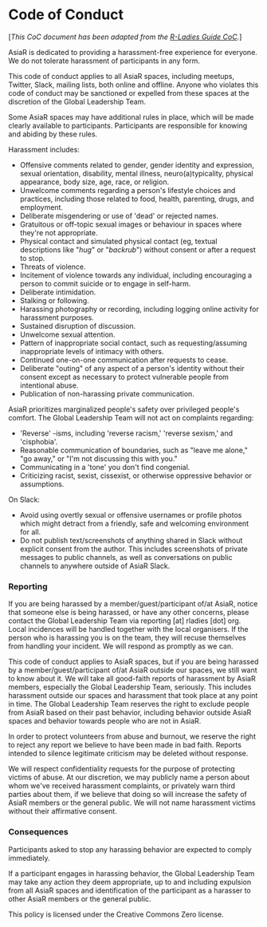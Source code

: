 # Code of Conduct
[_This CoC document has been adapted from the [R-Ladies Guide CoC](https://guide.rladies.org/about/coc/)._]

AsiaR is dedicated to providing a harassment-free experience for everyone. We do not tolerate harassment of participants in any form.

This code of conduct applies to all AsiaR spaces, including meetups, Twitter, Slack, mailing lists, both online and offline. Anyone who violates this code of conduct may be sanctioned or expelled from these spaces at the discretion of the Global Leadership Team.

Some AsiaR spaces may have additional rules in place, which will be made clearly available to participants. Participants are responsible for knowing and abiding by these rules.

Harassment includes:

* Offensive comments related to gender, gender identity and expression, sexual
orientation, disability, mental illness, neuro(a)typicality, physical appearance, body size, age, race, or religion.
* Unwelcome comments regarding a person's lifestyle choices and practices,
including those related to food, health, parenting, drugs, and employment.
* Deliberate misgendering or use of 'dead' or rejected names.
* Gratuitous or off-topic sexual images or behaviour in spaces where they're not
appropriate.
* Physical contact and simulated physical contact (eg, textual descriptions like
"*hug*" or "*backrub*") without consent or after a request to stop.
* Threats of violence.
* Incitement of violence towards any individual, including encouraging a person to commit suicide or to engage in self-harm.
* Deliberate intimidation.
* Stalking or following.
* Harassing photography or recording, including logging online activity for
harassment purposes.
* Sustained disruption of discussion.
* Unwelcome sexual attention.
* Pattern of inappropriate social contact, such as requesting/assuming inappropriate levels of intimacy with others.
* Continued one-on-one communication after requests to cease.
* Deliberate "outing" of any aspect of a person's identity without their consent
except as necessary to protect vulnerable people from intentional abuse.
* Publication of non-harassing private communication.  

AsiaR prioritizes marginalized people's safety over privileged people's comfort. The Global Leadership Team will not act on complaints regarding:

* 'Reverse' -isms, including 'reverse racism,' 'reverse sexism,' and 'cisphobia'.
* Reasonable communication of boundaries, such as "leave me alone," "go away," or "I'm not discussing this with you."
* Communicating in a 'tone' you don't find congenial.
* Criticizing racist, sexist, cissexist, or otherwise oppressive behavior or assumptions.

On Slack:

* Avoid using overtly sexual or offensive usernames or profile photos which might detract from a friendly, safe and welcoming environment for all.
* Do not publish text/screenshots of anything shared in Slack without explicit consent from the author.  This includes screenshots of private messages to public channels, as well as conversations on public channels to anywhere outside of AsiaR Slack.


### Reporting

If you are being harassed by a member/guest/participant of/at AsiaR, notice that someone else is being harassed, or have any other concerns, please contact the Global Leadership Team via reporting [at] rladies [dot] org. Local incidences will be handled together with the local organisers. If the person who is harassing you is on the team, they will recuse themselves from handling your incident. We will respond as promptly as we can.

This code of conduct applies to AsiaR spaces, but if you are being harassed by a member/guest/participant of/at AsiaR outside our spaces, we still want to know about it. We will take all good-faith reports of harassment by AsiaR members, especially the Global Leadership Team, seriously. This includes harassment outside our spaces and harassment that took place at any point in time. The Global Leadership Team reserves the right to exclude people from AsiaR based on their past behavior, including behavior outside AsiaR spaces and behavior towards people who are not in AsiaR.

In order to protect volunteers from abuse and burnout, we reserve the right to reject any report we believe to have been made in bad faith. Reports intended to silence legitimate criticism may be deleted without response.

We will respect confidentiality requests for the purpose of protecting victims of abuse. At our discretion, we may publicly name a person about whom we've received harassment complaints, or privately warn third parties about them, if we believe that doing so will increase the safety of AsiaR members or the general public. We will not name harassment victims without their affirmative consent.


### Consequences

Participants asked to stop any harassing behavior are expected to comply immediately.

If a participant engages in harassing behavior, the Global Leadership Team may take any action they deem appropriate, up to and including expulsion from all AsiaR spaces and identification of the participant as a harasser to other AsiaR members or the general public.

This policy is licensed under the Creative Commons Zero license.
